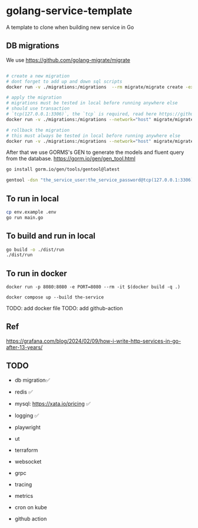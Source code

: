 # golang-service-template
A template to clone when building new service in Go


## DB migrations


We use https://github.com/golang-migrate/migrate

```sh

# create a new migration
# dont forget to add up and down sql scripts
docker run -v ./migrations:/migrations  --rm migrate/migrate create -ext sql -dir migrations create_users_table

# apply the migration
# migrations must be tested in local before running anywhere else
# should use transaction
# `tcp(127.0.0.1:3306)`, the `tcp` is required, read here https://github.com/go-sql-driver/mysql/blob/af8d7931954ec21a96df9610a99c09c2887f2ee7/README.md#examples
docker run -v ./migrations:/migrations --network="host" migrate/migrate -path=/migrations/ -database "mysql://the_service_user:the_service_password@tcp(127.0.0.1:3306)/the_service_database" up

# rollback the migration
# this must always be tested in local before running anywhere else
docker run -v ./migrations:/migrations --network="host" migrate/migrate -path=/migrations/ -database "mysql://the_service_user:the_service_password@tcp(127.0.0.1:3306)/the_service_database" down 1
```


After that we use GORMS's GEN to generate the models and fluent query from the database. https://gorm.io/gen/gen_tool.html

```sh
go install gorm.io/gen/tools/gentool@latest

gentool -dsn "the_service_user:the_service_password@tcp(127.0.0.1:3306)/the_service_database" -outPath "./internal/dao/query"  -fieldNullable -fieldWithIndexTag -fieldWithTypeTag -withUnitTest -fieldSignable -db mysql
```

## To run in local

```bash
cp env.example .env
go run main.go
```
## To build and run in local

```bash
go build -o ./dist/run
./dist/run
```

## To run in docker

```
docker run -p 8080:8080 -e PORT=8080 --rm -it $(docker build -q .)

docker compose up --build the-service
```


TODO: add docker file
TODO: add github-action


## Ref

https://grafana.com/blog/2024/02/09/how-i-write-http-services-in-go-after-13-years/


## TODO


- db migration✅

- redis ✅
- mysql: https://xata.io/pricing ✅
- logging ✅


- playwright
- ut

- terraform

- websocket
- grpc


- tracing
- metrics
- cron on kube

- github action